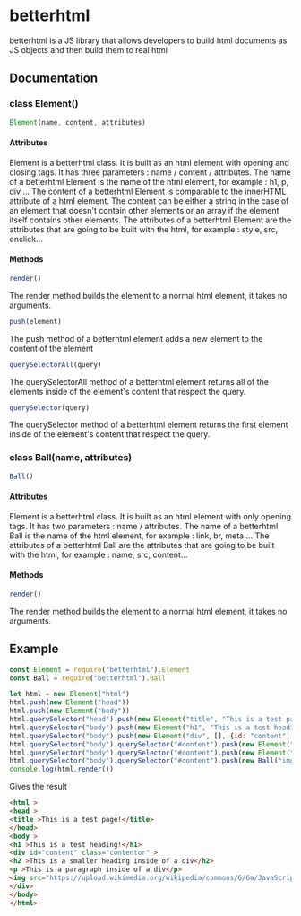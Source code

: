 # betterhtml

betterhtml is a JS library that allows developers to build html documents as JS objects and then build them to real html

## Documentation

### class Element()

```js
Element(name, content, attributes)
```

#### Attributes

Element is a betterhtml class. It is built as an html element with opening and closing tags. It has three parameters : name / content / attributes.
The name of a betterhtml Element is the name of the html element, for example : h1, p, div ...
The content of a betterhtml Element is comparable to the innerHTML attribute of a html element. The content can be either a string in the case of an element that doesn't contain other elements or an array if the element itself contains other elements.
The attributes of a betterhtml Element are the attributes that are going to be built with the html, for example : style, src, onclick...

#### Methods

```js
render()
```

The render method builds the element to a normal html element, it takes no arguments.

```js
push(element)
```

The push method of a betterhtml element adds a new element to the content of the element

```js
querySelectorAll(query)
```

The querySelectorAll method of a betterhtml element returns all of the elements inside of the element's content that respect the query. 

```js
querySelector(query)
```

The querySelector method of a betterhtml element returns the first element inside of the element's content that respect the query. 

### class Ball(name, attributes)

```js
Ball()
```

#### Attributes

Element is a betterhtml class. It is built as an html element with only opening tags. It has two parameters : name / attributes.
The name of a betterhtml Ball is the name of the html element, for example : link, br, meta ...
The attributes of a betterhtml Ball are the attributes that are going to be built with the html, for example : name, src, content...

#### Methods

```js
render()
```

The render method builds the element to a normal html element, it takes no arguments.

## Example

```js
const Element = require("betterhtml").Element
const Ball = require("betterhtml").Ball

let html = new Element("html")
html.push(new Element("head"))
html.push(new Element("body"))
html.querySelector("head").push(new Element("title", "This is a test page!"))
html.querySelector("body").push(new Element("h1", "This is a test heading!"))
html.querySelector("body").push(new Element("div", [], {id: "content", class: "contentor"}))
html.querySelector("body").querySelector("#content").push(new Element("h2", "This is a smaller heading inside of a div"))
html.querySelector("body").querySelector("#content").push(new Element("p", "This is a paragraph inside of a div"))
html.querySelector("body").querySelector("#content").push(new Ball("img", {src: "https://upload.wikimedia.org/wikipedia/commons/6/6a/JavaScript-logo.png", width: "250px"}))
console.log(html.render())

```

Gives the result

```html
<html >
<head >
<title >This is a test page!</title>
</head>
<body >
<h1 >This is a test heading!</h1>
<div id="content" class="contentor" >
<h2 >This is a smaller heading inside of a div</h2>
<p >This is a paragraph inside of a div</p>
<img src="https://upload.wikimedia.org/wikipedia/commons/6/6a/JavaScript-logo.png" width="250px" >
</div>
</body>
</html>
```
